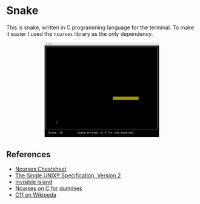 # Snake

This is snake, written in C programming language for the terminal.
To make it easier I used the `ncurses` library as the only dependency.

<p align="center">
  <img width=60% src="screenshot.png">
</p>

## References

- [Ncurses Cheatsheet](https://github.com/thenamankumar/ncurses-cheatsheet/blob/master/cheatsheet.md#how-to-install-ncurses)
- [The Single UNIX® Specification, Version 2](https://pubs.opengroup.org/onlinepubs/7908799/xcurses/curses.h.html)
- [Invisible Island](https://invisible-island.net/ncurses)
- [Ncurses on C for dummies](https://c-for-dummies.com/ncurses)
- [C11 on Wikipeda](<https://en.wikipedia.org/wiki/C11_(C_standard_revision)>)

